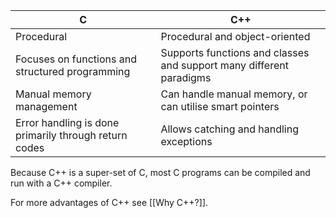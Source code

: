 
|C|C++|
|-|-|
|Procedural|Procedural and object-oriented|
|Focuses on functions and structured programming|Supports functions and classes and support many different paradigms|
|Manual memory management|Can handle manual memory, or can utilise smart pointers|
|Error handling is done primarily through return codes|Allows catching and handling exceptions|

Because C++ is a super-set of C, most C programs can be compiled and run with a C++ compiler.

For more advantages of C++ see [[Why C++?]].